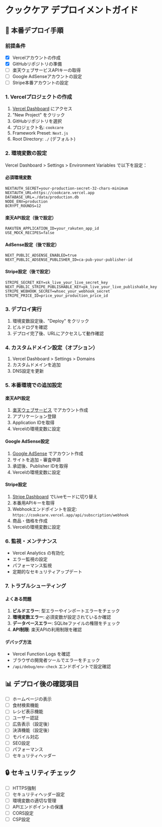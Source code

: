# クックケア デプロイメントガイド

## 🚀 本番デプロイ手順

### 前提条件
- [x] Vercelアカウントの作成
- [x] GitHubリポジトリの準備
- [ ] 楽天ウェブサービスAPIキーの取得
- [ ] Google AdSenseアカウントの設定
- [ ] Stripe本番アカウントの設定

### 1. Vercelプロジェクトの作成

1. [Vercel Dashboard](https://vercel.com/dashboard) にアクセス
2. "New Project" をクリック
3. GitHubリポジトリを選択
4. プロジェクト名: `cookcare`
5. Framework Preset: `Next.js`
6. Root Directory: `./` (デフォルト)

### 2. 環境変数の設定

Vercel Dashboard > Settings > Environment Variables で以下を設定：

#### 必須環境変数
```
NEXTAUTH_SECRET=your-production-secret-32-chars-minimum
NEXTAUTH_URL=https://cookcare.vercel.app
DATABASE_URL=./data/production.db
NODE_ENV=production
BCRYPT_ROUNDS=12
```

#### 楽天API設定（後で設定）
```
RAKUTEN_APPLICATION_ID=your_rakuten_app_id
USE_MOCK_RECIPES=false
```

#### AdSense設定（後で設定）
```
NEXT_PUBLIC_ADSENSE_ENABLED=true
NEXT_PUBLIC_ADSENSE_PUBLISHER_ID=ca-pub-your-publisher-id
```

#### Stripe設定（後で設定）
```
STRIPE_SECRET_KEY=sk_live_your_live_secret_key
NEXT_PUBLIC_STRIPE_PUBLISHABLE_KEY=pk_live_your_live_publishable_key
STRIPE_WEBHOOK_SECRET=whsec_your_webhook_secret
STRIPE_PRICE_ID=price_your_production_price_id
```

### 3. デプロイ実行

1. 環境変数設定後、"Deploy" をクリック
2. ビルドログを確認
3. デプロイ完了後、URLにアクセスして動作確認

### 4. カスタムドメイン設定（オプション）

1. Vercel Dashboard > Settings > Domains
2. カスタムドメインを追加
3. DNS設定を更新

### 5. 本番環境での追加設定

#### 楽天API設定
1. [楽天ウェブサービス](https://webservice.rakuten.co.jp/) でアカウント作成
2. アプリケーション登録
3. Application IDを取得
4. Vercelの環境変数に設定

#### Google AdSense設定
1. [Google AdSense](https://www.google.com/adsense/) でアカウント作成
2. サイトを追加・審査申請
3. 承認後、Publisher IDを取得
4. Vercelの環境変数に設定

#### Stripe設定
1. [Stripe Dashboard](https://dashboard.stripe.com/) でLiveモードに切り替え
2. 本番用APIキーを取得
3. Webhookエンドポイントを設定: `https://cookcare.vercel.app/api/subscription/webhook`
4. 商品・価格を作成
5. Vercelの環境変数に設定

### 6. 監視・メンテナンス

- Vercel Analytics の有効化
- エラー監視の設定
- パフォーマンス監視
- 定期的なセキュリティアップデート

### 7. トラブルシューティング

#### よくある問題
1. **ビルドエラー**: 型エラーやインポートエラーをチェック
2. **環境変数エラー**: 必須変数が設定されているか確認
3. **データベースエラー**: SQLiteファイルの権限をチェック
4. **API制限**: 楽天APIの利用制限を確認

#### デバッグ方法
- Vercel Function Logs を確認
- ブラウザの開発者ツールでエラーをチェック
- `/api/debug/env-check` エンドポイントで設定確認

## 📊 デプロイ後の確認項目

- [ ] ホームページの表示
- [ ] 食材検索機能
- [ ] レシピ表示機能
- [ ] ユーザー認証
- [ ] 広告表示（設定後）
- [ ] 決済機能（設定後）
- [ ] モバイル対応
- [ ] SEO設定
- [ ] パフォーマンス
- [ ] セキュリティヘッダー

## 🔒 セキュリティチェック

- [ ] HTTPS強制
- [ ] セキュリティヘッダー設定
- [ ] 環境変数の適切な管理
- [ ] APIエンドポイントの保護
- [ ] CORS設定
- [ ] CSP設定